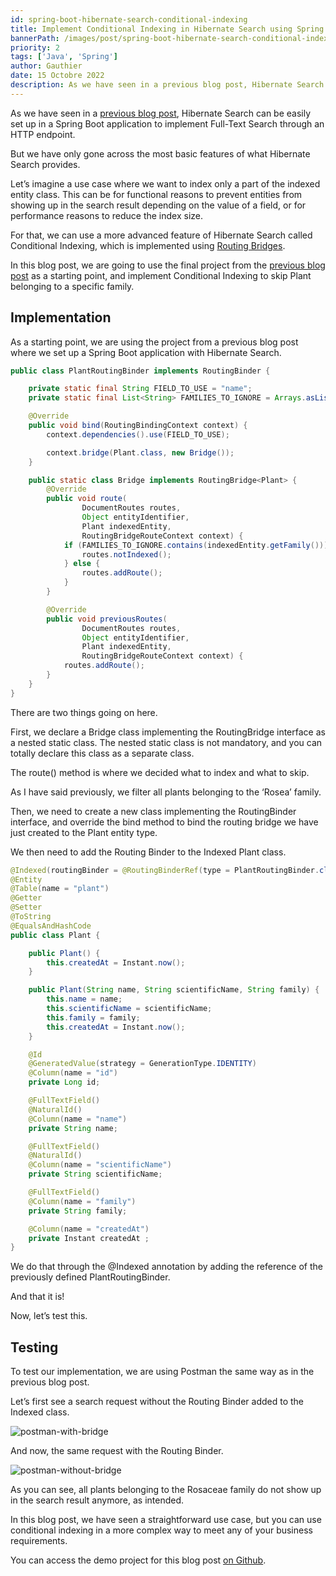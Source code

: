 ```yaml
---
id: spring-boot-hibernate-search-conditional-indexing
title: Implement Conditional Indexing in Hibernate Search using Spring Boot
bannerPath: /images/post/spring-boot-hibernate-search-conditional-indexing/thumbnail.png
priority: 2
tags: ['Java', 'Spring']
author: Gauthier
date: 15 Octobre 2022
description: As we have seen in a previous blog post, Hibernate Search can be easily set up in a Spring Boot application to implement Full-Text Search through an HTTP endpoint. But we have only gone across the most basic features of what Hibernate Search provides. In this blog post, we are going to implement Conditional Indexing to skip Plant belonging to a specific family.
---
```


As we have seen in a [previous blog post](<[https://gauthier-cassany.com/posts/spring-boot-hibernate-search](https://gauthier-cassany.com/posts/spring-boot-hibernate-search)>), Hibernate Search can be easily set up in a Spring Boot application to implement Full-Text Search through an HTTP endpoint.

But we have only gone across the most basic features of what Hibernate Search provides.

Let’s imagine a use case where we want to index only a part of the indexed entity class. This can be for functional reasons to prevent entities from showing up in the search result depending on the value of a field, or for performance reasons to reduce the index size.

For that, we can use a more advanced feature of Hibernate Search called Conditional Indexing, which is implemented using [Routing Bridges](https://docs.jboss.org/hibernate/stable/search/reference/en-US/html_single/#mapper-orm-bridge-routingkeybridge).

In this blog post, we are going to use the final project from the [previous blog post](https://gauthier-cassany.com/posts/spring-boot-hibernate-search) as a starting point, and implement Conditional Indexing to skip Plant belonging to a specific family.

## Implementation

As a starting point, we are using the project from a previous blog post where we set up a Spring Boot application with Hibernate Search.

```java
public class PlantRoutingBinder implements RoutingBinder {

    private static final String FIELD_TO_USE = "name";
    private static final List<String> FAMILIES_TO_IGNORE = Arrays.asList("rosaceae");

    @Override
    public void bind(RoutingBindingContext context) {
        context.dependencies().use(FIELD_TO_USE);

        context.bridge(Plant.class, new Bridge());
    }

    public static class Bridge implements RoutingBridge<Plant> {
        @Override
        public void route(
                DocumentRoutes routes,
                Object entityIdentifier,
                Plant indexedEntity,
                RoutingBridgeRouteContext context) {
            if (FAMILIES_TO_IGNORE.contains(indexedEntity.getFamily())) {
                routes.notIndexed();
            } else {
                routes.addRoute();
            }
        }

        @Override
        public void previousRoutes(
                DocumentRoutes routes,
                Object entityIdentifier,
                Plant indexedEntity,
                RoutingBridgeRouteContext context) {
            routes.addRoute();
        }
    }
}
```

There are two things going on here.

First, we declare a Bridge class implementing the RoutingBridge interface as a nested static class. The nested static class is not mandatory, and you can totally declare this class as a separate class.

The route() method is where we decided what to index and what to skip.

As I have said previously, we filter all plants belonging to the ‘Rosea’ family.

Then, we need to create a new class implementing the RoutingBinder interface, and override the bind method to bind the routing bridge we have just created to the Plant entity type.

We then need to add the Routing Binder to the Indexed Plant class.

```java
@Indexed(routingBinder = @RoutingBinderRef(type = PlantRoutingBinder.class))
@Entity
@Table(name = "plant")
@Getter
@Setter
@ToString
@EqualsAndHashCode
public class Plant {

    public Plant() {
        this.createdAt = Instant.now();
    }

    public Plant(String name, String scientificName, String family) {
        this.name = name;
        this.scientificName = scientificName;
        this.family = family;
        this.createdAt = Instant.now();
    }

    @Id
    @GeneratedValue(strategy = GenerationType.IDENTITY)
    @Column(name = "id")
    private Long id;

    @FullTextField()
    @NaturalId()
    @Column(name = "name")
    private String name;

    @FullTextField()
    @NaturalId()
    @Column(name = "scientificName")
    private String scientificName;

    @FullTextField()
    @Column(name = "family")
    private String family;

    @Column(name = "createdAt")
    private Instant createdAt ;
}
```

We do that through the @Indexed annotation by adding the reference of the previously defined PlantRoutingBinder.

And that it is!

Now, let’s test this.

## Testing

To test our implementation, we are using Postman the same way as in the previous blog post.

Let’s first see a search request without the Routing Binder added to the Indexed class.

![postman-with-bridge](/images/post/spring-boot-hibernate-search-conditional-indexing/postman-without-bridge.png)

And now, the same request with the Routing Binder.

![postman-without-bridge](/images/post/spring-boot-hibernate-search-conditional-indexing/postman-with-bridge.png)

As you can see, all plants belonging to the Rosaceae family do not show up in the search result anymore, as intended.

In this blog post, we have seen a straightforward use case, but you can use conditional indexing in a more complex way to meet any of your business requirements.

You can access the demo project for this blog post [on Github](https://github.com/Mozenn/spring-boot-hibernate-search-conditional-indexing).
